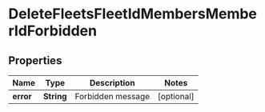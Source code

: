 
# DeleteFleetsFleetIdMembersMemberIdForbidden

## Properties
Name | Type | Description | Notes
------------ | ------------- | ------------- | -------------
**error** | **String** | Forbidden message |  [optional]



